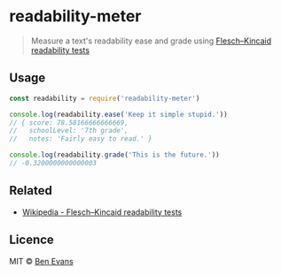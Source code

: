 # readability-meter

> Measure a text's readability ease and grade using [Flesch–Kincaid readability tests](https://en.wikipedia.org/wiki/Flesch%E2%80%93Kincaid_readability_tests)

## Usage

```js
const readability = require('readability-meter')

console.log(readability.ease('Keep it simple stupid.'))
// { score: 78.58166666666669,
//   schoolLevel: '7th grade',
//   notes: 'Fairly easy to read.' }

console.log(readability.grade('This is the future.'))
// -0.3200000000000003
```

## Related

* [Wikipedia - Flesch–Kincaid readability tests](https://en.wikipedia.org/wiki/Flesch%E2%80%93Kincaid_readability_tests)

## Licence

MIT © [Ben Evans](http://bensbit.co.uk)
